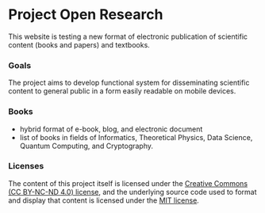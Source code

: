 # Project Open Research

This website is testing a new format of electronic publication of scientific content (books and papers) and textbooks.

### Goals

The project aims to develop functional system for disseminating scientific content to general public in a form easily readable on mobile devices.

### Books

- hybrid format of e-book, blog, and electronic document
- list of books in fields of Informatics, Theoretical Physics, Data Science, Quantum Computing, and Cryptography.

### Licenses
The content of this project itself is licensed under the [Creative Commons (CC BY-NC-ND 4.0) license](https://creativecommons.org/licenses/by-nc-nd/4.0/), and the underlying source code used to format and display that content is licensed under the [MIT license](https://github.com/github/choosealicense.com/blob/gh-pages/LICENSE.md).
